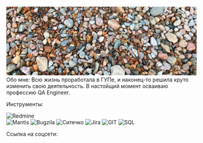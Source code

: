 ![Header](https://github.com/IrinaNastavneva/IrinaNastavneva/blob/main/assets/photo_5465451149969702550_y.jpg)
Обо мне: Всю жизнь проработала в ГУПе, и наконец-то решила круто изменить свою деятельность. В настойщий момент осваиваю профессию QA Engineer.

Инструменты:

![Redmine](https://img.shields.io/badge/-<Redmine>-<yellowgreen>?style=social&logo=appveyor)	
![Mantis](https://img.shields.io/badge/-<Mantis>-<yellowgreen>?style=social&logo=appveyor)
![Bugzila](https://img.shields.io/badge/-<Bugzila>-<yellowgreen>?style=social&logo=appveyor)
![Ситечко](https://img.shields.io/badge/-<Ситечко>-<yellowgreen>?style=social&logo=appveyor)
![Jira](https://img.shields.io/badge/-<Jira>-<yellowgreen>?style=social&logo=appveyor)
![GIT](https://img.shields.io/badge/-<Git>-<yellowgreen>?style=social&logo=appveyor)
![SQL](https://img.shields.io/badge/-<SQL>-<yellowgreen>?style=social&logo=appveyor)

Ссылка на соцсети: